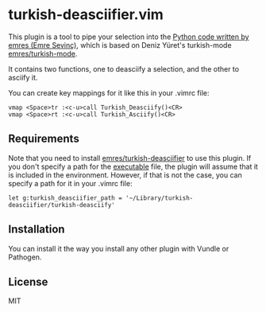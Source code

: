 turkish-deasciifier.vim
=======================

This plugin is a tool to pipe your selection into the [Python code written by emres (Emre Sevinç)](https://github.com/emres/turkish-deasciifier/), which is based on Deniz Yüret's turkish-mode [emres/turkish-mode](https://github.com/emres/turkish-mode).

It contains two functions, one to deasciify a selection, and the other to asciify it.

You can create key mappings for it like this in your .vimrc file:

```vim
vmap <Space>tr :<c-u>call Turkish_Deasciify()<CR>
vmap <Space>rt :<c-u>call Turkish_Asciify()<CR>
```

## Requirements

Note that you need to install [emres/turkish-deasciifier](https://github.com/emres/turkish-deasciifier/) to use this plugin. If you don't specify a path for the [executable](https://github.com/emres/turkish-deasciifier/blob/master/turkish-deasciify) file, the plugin will assume that it is included in the environment. However, if that is not the case, you can specify a path for it in your .vimrc file:

```vim
let g:turkish_deasciifier_path = '~/Library/turkish-deasciifier/turkish-deasciify'
```

## Installation

You can install it the way you install any other plugin with Vundle or Pathogen.

## License

MIT
